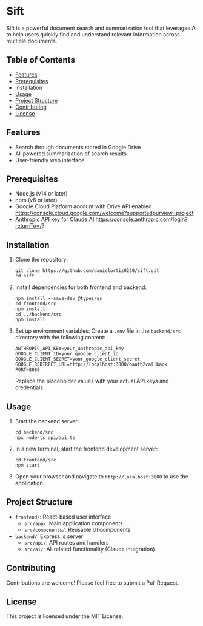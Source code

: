 # Sift

Sift is a powerful document search and summarization tool that leverages AI to help users quickly find and understand relevant information across multiple documents.

## Table of Contents
- [Features](#features)
- [Prerequisites](#prerequisites)
- [Installation](#installation)
- [Usage](#usage)
- [Project Structure](#project-structure)
- [Contributing](#contributing)
- [License](#license)

## Features
- Search through documents stored in Google Drive
- AI-powered summarization of search results
- User-friendly web interface

## Prerequisites
- Node.js (v14 or later)
- npm (v6 or later)
- Google Cloud Platform account with Drive API enabled https://console.cloud.google.com/welcome?supportedpurview=project
- Anthropic API key for Claude AI https://console.anthropic.com/login?returnTo=/?

## Installation

1. Clone the repository:
   ```
   git clone https://github.com/danielortiz0220/sift.git
   cd sift
   ```

2. Install dependencies for both frontend and backend:
   ```
   npm install --save-dev @types/qs
   cd frontend/src
   npm install
   cd ../backend/src
   npm install
   ```

3. Set up environment variables:
   Create a `.env` file in the `backend/src` directory with the following content:
   ```
   ANTHROPIC_API_KEY=your_anthropic_api_key
   GOOGLE_CLIENT_ID=your_google_client_id
   GOOGLE_CLIENT_SECRET=your_google_client_secret
   GOOGLE_REDIRECT_URL=http://localhost:3000/oauth2callback
   PORT=8080
   ```
   Replace the placeholder values with your actual API keys and credentials.

## Usage

1. Start the backend server:
   ```
   cd backend/src
   npx node-ts api/api.ts
   ```

2. In a new terminal, start the frontend development server:
   ```
   cd frontend/src
   npm start
   ```

3. Open your browser and navigate to `http://localhost:3000` to use the application.

## Project Structure

- `frontend/`: React-based user interface
  - `src/app/`: Main application components
  - `src/components/`: Reusable UI components
- `backend/`: Express.js server
  - `src/api/`: API routes and handlers
  - `src/ai/`: AI-related functionality (Claude integration)

## Contributing

Contributions are welcome! Please feel free to submit a Pull Request.

## License

This project is licensed under the MIT License.
